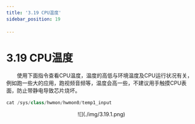 ```yaml
---
title: '3.19 CPU温度'
sidebar_position: 19

---
```


# 3.19 CPU温度

&emsp;&emsp;使用下面指令查看CPU温度，温度的高低与环境温度及CPU运行状况有关，例如跑一些大的应用，跑视频音频等，温度会高一些，不建议用手触摸CPU表面，防止带静电导致芯片烧坏。

```c#
cat /sys/class/hwmon/hwmon0/temp1_input
```

<center>
![](./img/3.19.1.png)
</center>

